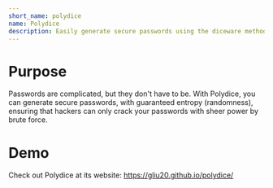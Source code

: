 ```yaml
---
short_name: polydice
name: Polydice
description: Easily generate secure passwords using the diceware method
---
```

# Purpose
Passwords are complicated, but they don't have to be. With Polydice, you can generate secure passwords, with guaranteed entropy (randomness), ensuring that hackers can only crack your passwords with sheer power by brute force.

# Demo
Check out Polydice at its website: https://gliu20.github.io/polydice/
